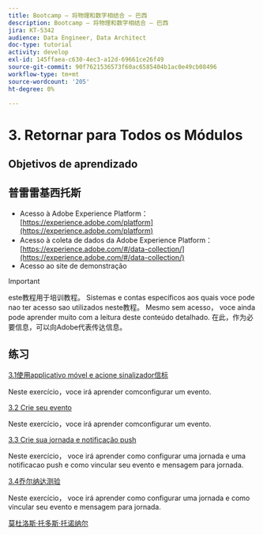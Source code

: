 ```yaml
---
title: Bootcamp — 将物理和数字相结合 — 巴西
description: Bootcamp — 将物理和数字相结合 — 巴西
jira: KT-5342
audience: Data Engineer, Data Architect
doc-type: tutorial
activity: develop
exl-id: 145ffaea-c630-4ec3-a12d-69661ce26f49
source-git-commit: 90f7621536573f60ac6585404b1ac0e49cb08496
workflow-type: tm+mt
source-wordcount: '205'
ht-degree: 0%

---
```


# 3. Retornar para Todos os Módulos

## Objetivos de aprendizado

## 普雷雷基西托斯

- Acesso à Adobe Experience Platform：  [https://experience.adobe.com/platform](https://experience.adobe.com/platform)
- Acesso à coleta de dados da Adobe Experience Platform： [https://experience.adobe.com/#/data-collection/](https://experience.adobe.com/#/data-collection/)
- Acesso ao site de demonstração

>[!IMPORTANT]
>
>este教程用于培训教程。 Sistemas e contas específicos aos quais voce pode nao ter acesso sao utilizados neste教程。 Mesmo sem acesso， voce ainda pode aprender muito com a leitura deste conteúdo detalhado. 在此，作为必要信息，可以向Adobe代表传达信息。

## 练习

[3.1使用applicativo móvel e acione sinalizador信标](./ex1.md)

Neste exercício，voce irá aprender comconfigurar um evento.

[3.2 Crie seu evento](./ex2.md)

Neste exercício，voce irá aprender comconfigurar um evento.

[3.3 Crie sua jornada e notificação push](./ex3.md)

Neste exercício， voce irá aprender como configurar uma jornada e uma notificacao push e como vincular seu evento e mensagem para jornada.

[3.4乔尔纳达测验](./ex4.md)

Neste exercício， voce irá aprender como configurar uma jornada e como vincular seu evento e mensagem para jornada.

[莫杜洛斯·托多斯·托诺纳尔](../../overview.md)
